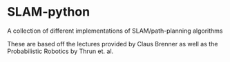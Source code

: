 # SLAM-python
A collection of different implementations of SLAM/path-planning algorithms

These are based off the lectures provided by Claus Brenner as well as the Probabilistic Robotics by Thrun et. al.
